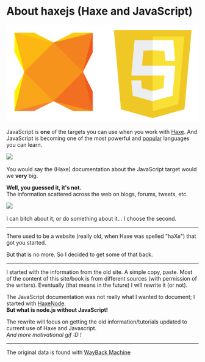 # About haxejs (Haxe and JavaScript)

![Haxe logo](../img/haxe_javascript_logos.png)

JavaScript is **one** of the targets you can use when you work with [Haxe](http://haxe.org/).
And JavaScript is becoming one of the most powerful and [popular](https://github.com/blog/2047-language-trends-on-github) languages you can learn.

![](https://cloud.githubusercontent.com/assets/2623954/9098640/f15e22b4-3b7f-11e5-9496-12b6d811f0ea.jpg)

You would say the (Haxe) documentation about the JavaScript target would we **very** big.

**Well, you guessed it, it's not.**   
The information scattered across the web on blogs, forums, tweets, etc.


![](http://www.reactiongifs.com/r/do.gif)

I can bitch about it, or do something about it... I choose the second.

----

There used to be a website (really old, when Haxe was spelled "haXe") that got you started.

But that is no more. So I decided to get some of that back.

---

I started with the information from the old site. A simple copy, paste. Most of the content of this site/book is from different sources (with permission of the writers). Eventually (that means in the future) I will rewrite it (or not).
 
The JavaScript documentation was not really what I wanted to document; I started with [HaxeNode](http://matthijskamstra.github.io/haxenode/).  
**But what is node.js without JavaScript!**

The rewrite will focus on getting the old information/tutorials updated to current use of Haxe and Javascript.  
*And more motivational gif :D !*


----

The original data is found with [WayBack Machine](https://web.archive.org/web/20130917142452/http://www.haxejs.org/externs) 

